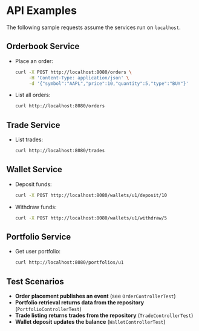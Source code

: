 # API Examples

The following sample requests assume the services run on `localhost`.

## Orderbook Service

- Place an order:
  ```bash
  curl -X POST http://localhost:8080/orders \
       -H 'Content-Type: application/json' \
       -d '{"symbol":"AAPL","price":10,"quantity":5,"type":"BUY"}'
  ```
- List all orders:
  ```bash
  curl http://localhost:8080/orders
  ```

## Trade Service

- List trades:
  ```bash
  curl http://localhost:8080/trades
  ```

## Wallet Service

- Deposit funds:
  ```bash
  curl -X POST http://localhost:8080/wallets/u1/deposit/10
  ```
- Withdraw funds:
  ```bash
  curl -X POST http://localhost:8080/wallets/u1/withdraw/5
  ```

## Portfolio Service

- Get user portfolio:
  ```bash
  curl http://localhost:8080/portfolios/u1
  ```

## Test Scenarios

- **Order placement publishes an event** (see `OrderControllerTest`)
- **Portfolio retrieval returns data from the repository** (`PortfolioControllerTest`)
- **Trade listing returns trades from the repository** (`TradeControllerTest`)
- **Wallet deposit updates the balance** (`WalletControllerTest`)
